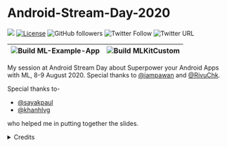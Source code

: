 # Android-Stream-Day-2020

[![](https://img.shields.io/badge/Rishit-Dagli-brightgreen.svg?colorB=00ff00)](https://www.rishit.tech)
[![License](https://img.shields.io/badge/License-Apache%202.0-blue.svg)](https://opensource.org/licenses/Apache-2.0)
![GitHub followers](https://img.shields.io/github/followers/Rishit-dagli?style=social)
![Twitter Follow](https://img.shields.io/twitter/follow/rishit_dagli?style=social)
![Twitter URL](https://img.shields.io/twitter/url?style=social&url=https%3A%2F%2Fgithub.com%2FRishit-dagli%2FAndroid-Stream-Day-2020)

|![Build ML-Example-App](https://github.com/Rishit-dagli/Android-Stream-Day-2020/workflows/Build%20ML-Example-App/badge.svg)|![Build MLKitCustom](https://github.com/Rishit-dagli/Android-Stream-Day-2020/workflows/Build%20MLKitCustom/badge.svg)|
|---|---|

My session at Android Stream Day about Superpower your Android Apps with ML, 8-9 August 2020. Special thanks to [@iampawan](https://github.com/iampawan) and 
[@RivuChk](https://github.com/RivuChk).

Special thanks to-

* [@sayakpaul](https://github.com/sayakpaul)
* [@khanhlvg](https://github.com/khanhlvg)

who helped me in putting together the slides.

  <details>
  <summary>Credits</summary>
  Poster designed by TODO
  </details>
